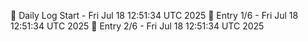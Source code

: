 📅 Daily Log Start - Fri Jul 18 12:51:34 UTC 2025
📌 Entry 1/6 - Fri Jul 18 12:51:34 UTC 2025
📌 Entry 2/6 - Fri Jul 18 12:51:34 UTC 2025
